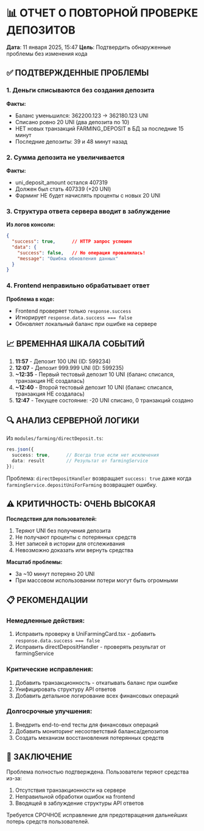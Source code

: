 # 📊 ОТЧЕТ О ПОВТОРНОЙ ПРОВЕРКЕ ДЕПОЗИТОВ
**Дата**: 11 января 2025, 15:47
**Цель**: Подтвердить обнаруженные проблемы без изменения кода

## ✅ ПОДТВЕРЖДЕННЫЕ ПРОБЛЕМЫ

### 1. Деньги списываются без создания депозита
**Факты:**
- Баланс уменьшился: 362200.123 → 362180.123 UNI
- Списано ровно 20 UNI (два депозита по 10)
- НЕТ новых транзакций FARMING_DEPOSIT в БД за последние 15 минут
- Последние депозиты: 39 и 48 минут назад

### 2. Сумма депозита не увеличивается
**Факты:**
- uni_deposit_amount остался 407319
- Должен был стать 407339 (+20 UNI)
- Фарминг НЕ будет начислять проценты с новых 20 UNI

### 3. Структура ответа сервера вводит в заблуждение
**Из логов консоли:**
```json
{
  "success": true,      // HTTP запрос успешен
  "data": {
    "success": false,   // Но операция провалилась!
    "message": "Ошибка обновления данных"
  }
}
```

### 4. Frontend неправильно обрабатывает ответ
**Проблема в коде:**
- Frontend проверяет только `response.success`
- Игнорирует `response.data.success === false`
- Обновляет локальный баланс при ошибке на сервере

## 📈 ВРЕМЕННАЯ ШКАЛА СОБЫТИЙ

1. **11:57** - Депозит 100 UNI (ID: 599234)
2. **12:07** - Депозит 999.999 UNI (ID: 599235)
3. **~12:35** - Первый тестовый депозит 10 UNI (баланс списался, транзакция НЕ создалась)
4. **~12:40** - Второй тестовый депозит 10 UNI (баланс списался, транзакция НЕ создалась)
5. **12:47** - Текущее состояние: -20 UNI списано, 0 транзакций создано

## 🔍 АНАЛИЗ СЕРВЕРНОЙ ЛОГИКИ

Из `modules/farming/directDeposit.ts`:
```typescript
res.json({
  success: true,      // Всегда true если нет исключения
  data: result        // Результат от farmingService
});
```

Проблема: `directDepositHandler` возвращает `success: true` даже когда `farmingService.depositUniForFarming` возвращает ошибку.

## ⚠️ КРИТИЧНОСТЬ: ОЧЕНЬ ВЫСОКАЯ

**Последствия для пользователей:**
1. Теряют UNI без получения депозита
2. Не получают проценты с потерянных средств
3. Нет записей в истории для отслеживания
4. Невозможно доказать или вернуть средства

**Масштаб проблемы:**
- За ~10 минут потеряно 20 UNI
- При массовом использовании потери могут быть огромными

## 📋 РЕКОМЕНДАЦИИ

### Немедленные действия:
1. Исправить проверку в UniFarmingCard.tsx - добавить `response.data.success === false`
2. Исправить directDepositHandler - проверять результат от farmingService

### Критические исправления:
1. Добавить транзакционность - откатывать баланс при ошибке
2. Унифицировать структуру API ответов
3. Добавить детальное логирование всех финансовых операций

### Долгосрочные улучшения:
1. Внедрить end-to-end тесты для финансовых операций
2. Добавить мониторинг несоответствий баланса/депозитов
3. Создать механизм восстановления потерянных средств

## 🎯 ЗАКЛЮЧЕНИЕ

Проблема полностью подтверждена. Пользователи теряют средства из-за:
1. Отсутствия транзакционности на сервере
2. Неправильной обработки ошибок на frontend
3. Вводящей в заблуждение структуры API ответов

Требуется СРОЧНОЕ исправление для предотвращения дальнейших потерь средств пользователей.